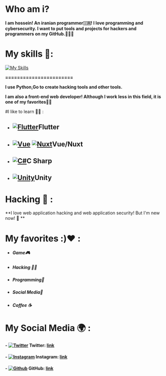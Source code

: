 # Who am i?
**I am hossein! An iranian programmer🇮🇷! I love programming and cybersecurity. I want to put tools and projects for hackers and programmers on my GitHub.👨‍💻🔥**
# My skills 💪:
[![My Skills](https://skillicons.dev/icons?i=html,css,sass,js,bootstrap,tailwind,react,next,python,linux,c,git)](https://skillicons.dev)

**=======================**


**I use Python,Go to create hacking tools and other tools.**



**I am also a front-end web developer! Although I work less in this field, it is one of my favorites👨‍💻**

#I like to learn 🧑‍🎓 :
- ## [![Flutter](https://skillicons.dev/icons?i=flutter)](https://skillicons.dev)Flutter 
- ## [![Vue](https://skillicons.dev/icons?i=vue)](https://skillicons.dev) [![Nuxt](https://skillicons.dev/icons?i=nuxt)](https://skillicons.dev)Vue/Nuxt
- ## [![C#](https://skillicons.dev/icons?i=c#)](https://skillicons.dev)C Sharp
- ## [![Unity](https://skillicons.dev/icons?i=unity)](https://skillicons.dev)Unity 

# Hacking 🐍 :
**I love web application hacking and web application security! But I'm new now! 🥲 **

# My favorites :)❤️ :

- ##### Game🎮
- ##### Hacking 👨‍💻
- ##### Programming📝
- ##### Social Media📰
- ##### Coffee ☕
# My Social Media 🌍 :

####  - [![Twitter](https://skillicons.dev/icons?i=twitter)](https://skillicons.dev)  Twitter: [link](https://twitter.com/hosseinyn91 "twitter")
#### - [![Instagram](https://skillicons.dev/icons?i=instagram)](https://skillicons.dev) Instagram: [link](https://www.instagram.com/hosseinyadegarnia/ "link")
#### - [![Github](https://skillicons.dev/icons?i=github)](https://skillicons.dev) GitHub: [link](https://github.com/hosseinyn)
